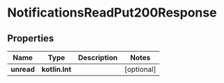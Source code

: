 
# NotificationsReadPut200Response

## Properties
Name | Type | Description | Notes
------------ | ------------- | ------------- | -------------
**unread** | **kotlin.Int** |  |  [optional]



